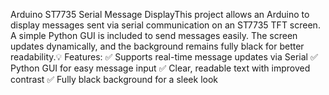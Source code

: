 
Arduino ST7735 Serial Message DisplayThis project allows an Arduino to display messages sent via serial communication on an ST7735 TFT screen. A simple Python GUI is included to send messages easily. The screen updates dynamically, and the background remains fully black for better readability.💡 Features:
✅ Supports real-time message updates via Serial
✅ Python GUI for easy message input
✅ Clear, readable text with improved contrast
✅ Fully black background for a sleek look

